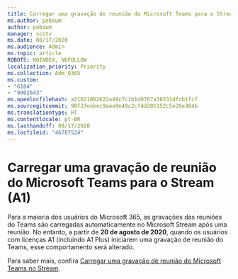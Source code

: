 ```yaml
---
title: Carregar uma gravação de reunião do Microsoft Teams para o Stream (A1)
ms.author: pebaum
author: pebaum
manager: scotv
ms.date: 08/17/2020
ms.audience: Admin
ms.topic: article
ROBOTS: NOINDEX, NOFOLLOW
localization_priority: Priority
ms.collection: Adm_O365
ms.custom:
- "6184"
- "9002643"
ms.openlocfilehash: a21021062622a49c7c1b1d0767a38331dfcb1fcf
ms.sourcegitcommit: 90f37eebec9aaa9e49c2cf4d201152c5e20e384b
ms.translationtype: HT
ms.contentlocale: pt-BR
ms.lasthandoff: 08/17/2020
ms.locfileid: "46787524"
---
```

# <a name="upload-a-microsoft-teams-meeting-recording-to-stream-a1"></a>Carregar uma gravação de reunião do Microsoft Teams para o Stream (A1)

Para a maioria dos usuários do Microsoft 365, as gravações das reuniões do Teams são carregadas automaticamente no Microsoft Stream após uma reunião. No entanto, a partir de **20 de agosto de 2020**, quando os usuários com licenças A1 (incluindo A1 Plus) iniciarem uma gravação de reunião do Teams, esse comportamento será alterado.  

Para saber mais, confira [Carregar uma gravação de reunião do Microsoft Teams no Stream](https://docs.microsoft.com/stream/portal-upload-teams-meeting-recording).